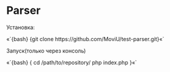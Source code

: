 <h1>Parser</h1>

<p>Установка: </p>
«`{bash} {git clone https://github.com/MoviU/test-parser.git}«`

<p>Запуск(только через консоль)</p>
«`{bash} {
    cd /path/to/repository/
    php index.php
}«`


